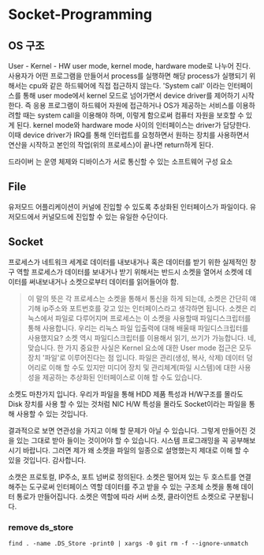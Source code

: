 # Socket-Programming

## OS 구조
User - Kernel - HW
user mode, kernel mode, hardware mode로 나누어 진다. 사용자가 어떤 프로그램을 만들어서 process를 실행하면 해당 process가 실행되기 위해서는 cpu와 같은 하드웨어에 직접 접근하지 않는다. 'System call' 이라는 인터페이스를 통해 user mode에서 kernel 모드로 넘어가면서 device driver를 제어하기 시작한다. 즉 응용 프로그램이 하드웨어 자원에 접근하거나 OS가 제공하는 서비스를 이용하려할 때는 system call을 이용해야 하며, 이렇게 함으로써 컴퓨터 자원을 보호할 수 있게 된다. kernel mode와 hardware mode 사이의 인터페이스는 driver가 담당한다. 이때 device driver가 IRQ를 통해 인터럽트를 요청하면서 원하는 장치를 사용하면서 연산을 시작하고 본인의 작업(위의 프로세스)이 끝나면 return하게 된다.

드라이버 는 운영 체제와 디바이스가 서로 통신할 수 있는 소프트웨어 구성 요소

## File
유저모드 어플리케이션이 커널에 진입할 수 있도록 추상화된 인터페이스가 파일이다. 유저모드에서 커널모드에 진입할 수 있는 유일한 수단이다. 

## Socket 
프로세스가 네트워크 세계로 데이터를 내보내거나 혹은 데이터를 받기 위한 실제적인 창구 역할
프로세스가 데이터를 보내거나 받기 위해서는 반드시 소켓을 열어서 소켓에 데이터를 써내보내거나 소켓으로부터 데이터를 읽어들어야 함.
> 이 말의 뜻은  각 프로세스는 소켓을 통해서 통신을 하게 되는데, 소켓은 간단히 얘기해 ip주소와 포트번호를 갖고 있는 인터페이스라고 생각하면 됩니다. 소켓은 리눅스에서 파일로 다루어지며 프로세스는 이 소켓을 사용할때 파일디스크립터를 통해 사용합니다. 우리는 리눅스 파일 입출력에 대해 배울때 파일디스크립터를 사용했지요? 소켓 역시 파일디스크립터를 이용해서 읽기, 쓰기가 가능합니다.
네, 맞습니다. 한 가지 중요한 사실은 Kernel 요소에 대한 User mode 접근은 모두 장치 '파일'로 이루어진다는 점 입니다. 파일은 관리(생성, 복사, 삭제) 데이터 덩어리로 이해 할 수도 있지만 미디어 장치 및 관리체계(파일 시스템)에 대한 사용성을 제공하는 추상화된 인터페이스로 이해 할 수도 있습니다.

소켓도 마찬가지 입니다. 우리가 파일을 통해 HDD 제품 특성과 H/W구조를 몰라도 Disk 장치를 사용 할 수 있는 것처럼 NIC H/W 특성을 몰라도 Socket이라는 파일을 통해 사용할 수 있는 것입니다.

결과적으로 보면 연관성을 가지고 이해 할 문제가 아닐 수 있습니다. 그렇게 만들어진 것을 있는 그대로 받아 들이는 것이어야 할 수 있습니다. 시스템 프로그래밍을 꼭 공부해보시기 바랍니다. 그러면 제가 왜 소켓을 파일의 일종으로 설명했는지 제대로 이해 할 수 있을 것입니다. 감사합니다.

 

소캣은 프로토컬, IP주소, 포트 넘버로 정의된다.
소켓은 떨어져 있는 두 호스트를 연결해주는 도구로써 인터페이스 역할
데이터를 주고 받을 수 있는 구조체
소켓을 통해 데이터 통로가 만들어집니다.
소켓은 역할에 따라 서버 소켓, 클라이언트 소켓으로 구분됩니다.









### remove ds_store
``` 
find . -name .DS_Store -print0 | xargs -0 git rm -f --ignore-unmatch
```

